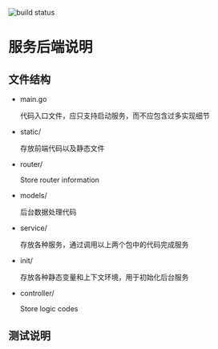 ![build status](https://travis-ci.org/sysu-SAAD-project/service-end.svg?branch=master)
# 服务后端说明

## 文件结构

- main.go

    代码入口文件，应只支持启动服务，而不应包含过多实现细节

- static/

    存放前端代码以及静态文件

- router/

    Store router information

- models/

    后台数据处理代码

- service/

    存放各种服务，通过调用以上两个包中的代码完成服务

- init/

    存放各种静态变量和上下文环境，用于初始化后台服务

- controller/

    Store logic codes

## 测试说明
